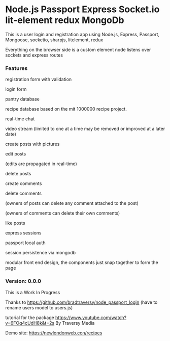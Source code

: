 # Node.js  Passport Express Socket.io lit-element redux MongoDb 

This is a user login and registration app using
 Node.js,
 Express,
 Passport,
 Mongoose,
 socketio,
 sharpjs,
 litelement,
 redux

Everything on the browser side is a custom element
node listens over sockets and express routes


### Features

registration form with validation

login form

pantry database

recipe database based on the mit 1000000 recipe project.

real-time chat <todo>

video stream (limited to one at a time may be removed or improved at a later date) <todo>

create posts with pictures

edit posts

  (edits are propagated in real-time)

delete posts

create comments

delete comments

  (owners of posts can delete any comment attached to the post)

  (owners of comments can delete their own comments)

like posts

express sessions

passport local auth

session persistence via mongodb

modular front end design, the components just snap together to form the page



### Version: 0.0.0

This is a Work In Progress

Thanks to https://github.com/bradtraversy/node_passport_login (have to rename users model to users.js)

tutorial for the package https://www.youtube.com/watch?v=6FOq4cUdH8k&t=2s By Traversy Media

Demo site: https://newlondonweb.con/recipes



